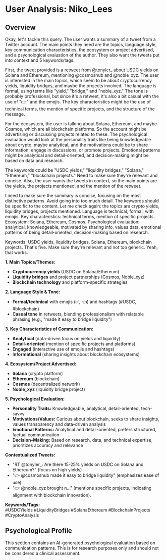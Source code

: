 # User Analysis: Niko_Lees

## Overview

<think>
Okay, let's tackle this query. The user wants a summary of a tweet from a Twitter account. The main points they need are the topics, language style, key communication characteristics, the ecosystem or project advertised, and a psychological evaluation of the author. They also want the tweets put into context and 5 keywords/tags.

First, the tweet provided is a retweet from @tonyler_ about USDC yields on Solana and Ethereum, mentioning @cosmoshub and @noble_xyz. The user is interested in the main topics, which seem to be about cryptocurrency yields, liquidity bridges, and maybe the projects involved. The language is formal, using terms like "yield," "bridge," and "noble_xyz." The tone is probably professional, but since it's a retweet, it's also a bit casual with the use of "👉" and the emojis. The key characteristics might be the use of technical terms, the mention of specific projects, and the structure of the message.

For the ecosystem, the user is talking about Solana, Ethereum, and maybe Cosmos, which are all blockchain platforms. So the account might be advertising or discussing projects related to these. The psychological evaluation would look at the personality traits like being knowledgeable about crypto, maybe analytical, and the motivations could be to share information, engage in discussions, or promote projects. Emotional patterns might be analytical and detail-oriented, and decision-making might be based on data and research.

The keywords could be "USDC yields," "liquidity bridges," "Solana," "Ethereum," "blockchain projects." Need to make sure they're relevant and concise. Also, the user wants the tweets in context, so the main points are the yields, the projects mentioned, and the mention of the retweet. 

I need to make sure the summary is concise, focusing on the most distinctive patterns. Avoid going into too much detail. The keywords should be specific to the content. Let me check again: the topics are crypto yields, liquidity bridges, projects mentioned. Language is technical, formal, with emojis. Key characteristics: technical terms, mention of specific projects. Ecosystem: Solana, Ethereum, Cosmos. Psychological evaluation: analytical, knowledgeable, motivated by sharing info, values data, emotional patterns of being detail-oriented, decision-making based on research.

Keywords: USDC yields, liquidity bridges, Solana, Ethereum, blockchain projects. That's five. Make sure they're relevant and not too generic. Yeah, that works.
</think>

**1. Main Topics/Themes:**  
- **Cryptocurrency yields** (USDC on Solana/Ethereum)  
- **Liquidity bridges** and project partnerships (Cosmos, Noble_xyz)  
- **Blockchain technology** and platform-specific strategies  

**2. Language Style & Tone:**  
- **Formal/technical** with emojis (✅, 👈) and hashtags (#USDC, #blockchain)  
- **Casual tone** in retweets, blending professionalism with relatable phrasing (e.g., "made it easy to bridge liquidity")  

**3. Key Characteristics of Communication:**  
- **Analytical** (data-driven focus on yields and liquidity)  
- **Detail-oriented** (mention of specific projects and platforms)  
- **Engaged** (interactive use of emojis and hashtags)  
- **Informational** (sharing insights about blockchain ecosystems)  

**4. Ecosystem/Project Advertised:**  
- **Solana** (crypto platform)  
- **Ethereum** (blockchain)  
- **Cosmos** (decentralized network)  
- **Noble_xyz** (liquidity bridge project)  

**5. Psychological Evaluation:**  
- **Personality Traits:** Knowledgeable, analytical, detail-oriented, tech-savvy  
- **Motivations/Values:** Curious about blockchain, seeks to share insights, values transparency and data-driven analysis  
- **Emotional Patterns:** Analytical and detail-oriented, prefers structured, factual communication  
- **Decision-Making:** Based on research, data, and technical expertise, prioritizes accuracy and relevance  

**Contextualized Tweets:**  
- "RT @tonyler_: Are there 15-25% yields on USDC on Solana and Ethereum?" (focus on high yields)  
- "👉 @cosmoshub made it easy to bridge liquidity" (emphasizes ease of use)  
- "👉 @noble_xyz brought n…" (mentions specific projects, indicating alignment with blockchain innovation).  

**Keywords/Tags:**  
#USDCYields #LiquidityBridges #SolanaEthereum #BlockchainProjects #CryptoAnalysis

## Psychological Profile

This section contains an AI-generated psychological evaluation based on communication patterns. This is for research purposes only and should not be considered a clinical assessment.